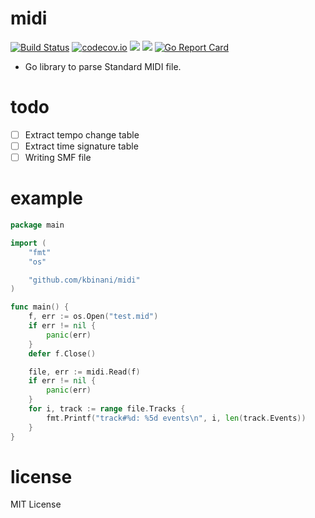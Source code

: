 midi
====

[![Build Status](https://travis-ci.org/kbinani/midi.svg?branch=master)](https://travis-ci.org/kbinani/midi)
[![codecov.io](https://codecov.io/github/kbinani/midi/branch/master/graph/badge.svg)](https://codecov.io/github/kbinani/midi)
[![](https://img.shields.io/badge/godoc-reference-5272B4.svg)](https://godoc.org/github.com/kbinani/midi)
[![](https://img.shields.io/badge/license-MIT-428F7E.svg?style=flat)](https://github.com/kbinani/midi/blob/master/LICENSE)
[![Go Report Card](https://goreportcard.com/badge/github.com/kbinani/midi)](https://goreportcard.com/report/github.com/kbinani/midi)

* Go library to parse Standard MIDI file.

todo
====
- [ ] Extract tempo change table
- [ ] Extract time signature table
- [ ] Writing SMF file

example
=======

```go
package main

import (
	"fmt"
	"os"

	"github.com/kbinani/midi"
)

func main() {
	f, err := os.Open("test.mid")
	if err != nil {
		panic(err)
	}
	defer f.Close()

	file, err := midi.Read(f)
	if err != nil {
		panic(err)
	}
	for i, track := range file.Tracks {
		fmt.Printf("track#%d: %5d events\n", i, len(track.Events))
	}
}
```

license
=======

MIT License
